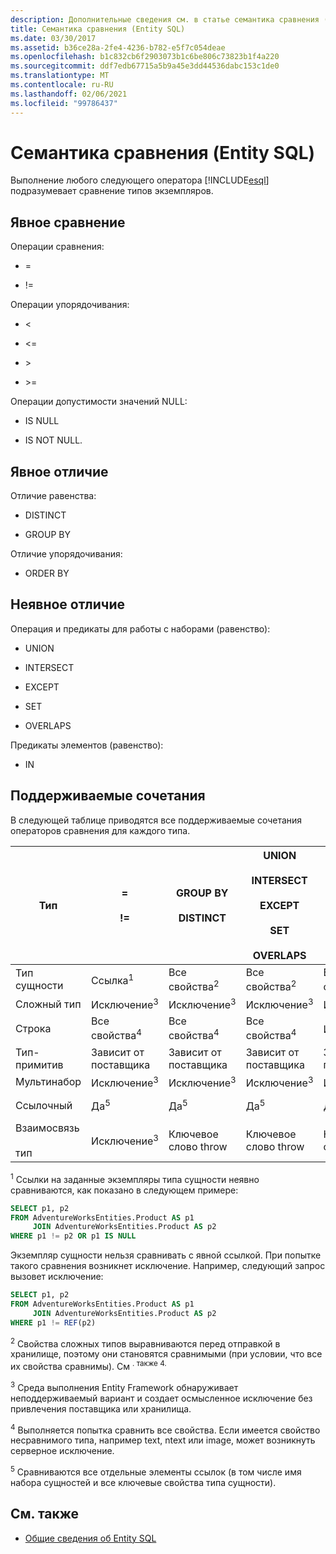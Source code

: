```yaml
---
description: Дополнительные сведения см. в статье семантика сравнения (Entity SQL)
title: Семантика сравнения (Entity SQL)
ms.date: 03/30/2017
ms.assetid: b36ce28a-2fe4-4236-b782-e5f7c054deae
ms.openlocfilehash: b1c832cb6f2903073b1c6be806c73823b1f4a220
ms.sourcegitcommit: ddf7edb67715a5b9a45e3dd44536dabc153c1de0
ms.translationtype: MT
ms.contentlocale: ru-RU
ms.lasthandoff: 02/06/2021
ms.locfileid: "99786437"
---
```

# <a name="comparison-semantics-entity-sql"></a>Семантика сравнения (Entity SQL)

Выполнение любого следующего оператора [!INCLUDE[esql](../../../../../../includes/esql-md.md)] подразумевает сравнение типов экземпляров.  
  
## <a name="explicit-comparison"></a>Явное сравнение  

 Операции сравнения:  
  
- =  
  
- !=  
  
 Операции упорядочивания:  
  
- <  
  
- \<=  
  
- \>  
  
- \>=  
  
 Операции допустимости значений NULL:  
  
- IS NULL  
  
- IS NOT NULL.  
  
## <a name="explicit-distinction"></a>Явное отличие  

 Отличие равенства:  
  
- DISTINCT  
  
- GROUP BY  
  
 Отличие упорядочивания:  
  
- ORDER BY  
  
## <a name="implicit-distinction"></a>Неявное отличие  

 Операция и предикаты для работы с наборами (равенство):  
  
- UNION  
  
- INTERSECT  
  
- EXCEPT  
  
- SET  
  
- OVERLAPS  
  
 Предикаты элементов (равенство):  
  
- IN  
  
## <a name="supported-combinations"></a>Поддерживаемые сочетания  

 В следующей таблице приводятся все поддерживаемые сочетания операторов сравнения для каждого типа.  
  
|**Тип**|**=**<br /><br /> **!=**|**GROUP BY**<br /><br /> **DISTINCT**|**UNION**<br /><br /> **INTERSECT**<br /><br /> **EXCEPT**<br /><br /> **SET**<br /><br /> **OVERLAPS**|**IN**|**<   <=**<br /><br /> **>   >=**|**ORDER BY**|**IS NULL**<br /><br /> **НЕ РАВНО NULL**|  
|-|-|-|-|-|-|-|-|  
|Тип сущности|Ссылка<sup>1</sup>|Все свойства<sup>2</sup>|Все свойства<sup>2</sup>|Все свойства<sup>2</sup>|Исключение<sup>3</sup>|Исключение<sup>3</sup>|Ссылка<sup>1</sup>|  
|Сложный тип|Исключение<sup>3</sup>|Исключение<sup>3</sup>|Исключение<sup>3</sup>|Исключение<sup>3</sup>|Исключение<sup>3</sup>|Исключение<sup>3</sup>|Исключение<sup>3</sup>|  
|Строка|Все свойства<sup>4</sup>|Все свойства<sup>4</sup>|Все свойства<sup>4</sup>|Исключение<sup>3</sup>|Исключение<sup>3</sup>|Все свойства<sup>4</sup>|Исключение<sup>3</sup>|  
|Тип-примитив|Зависит от поставщика|Зависит от поставщика|Зависит от поставщика|Зависит от поставщика|Зависит от поставщика|Зависит от поставщика|Зависит от поставщика|  
|Мультинабор|Исключение<sup>3</sup>|Исключение<sup>3</sup>|Исключение<sup>3</sup>|Исключение<sup>3</sup>|Исключение<sup>3</sup>|Исключение<sup>3</sup>|Исключение<sup>3</sup>|  
|Ссылочный|Да<sup>5</sup>|Да<sup>5</sup>|Да<sup>5</sup>|Да<sup>5</sup>|Ключевое слово throw|Ключевое слово throw|Да<sup>5</sup>|  
|Взаимосвязь<br /><br /> тип|Исключение<sup>3</sup>|Ключевое слово throw|Ключевое слово throw|Ключевое слово throw|Исключение<sup>3</sup>|Исключение<sup>3</sup>|Исключение<sup>3</sup>|  
  
 <sup>1</sup> Ссылки на заданные экземпляры типа сущности неявно сравниваются, как показано в следующем примере:  
  
```sql  
SELECT p1, p2
FROM AdventureWorksEntities.Product AS p1
     JOIN AdventureWorksEntities.Product AS p2
WHERE p1 != p2 OR p1 IS NULL  
```  
  
 Экземпляр сущности нельзя сравнивать с явной ссылкой. При попытке такого сравнения возникнет исключение. Например, следующий запрос вызовет исключение:  
  
```sql  
SELECT p1, p2
FROM AdventureWorksEntities.Product AS p1
     JOIN AdventureWorksEntities.Product AS p2
WHERE p1 != REF(p2)  
```  
  
 <sup>2</sup> Свойства сложных типов выравниваются перед отправкой в хранилище, поэтому они становятся сравнимыми (при условии, что все их свойства сравнимы). См <sup>. также 4.</sup>  
  
 <sup>3</sup> Среда выполнения Entity Framework обнаруживает неподдерживаемый вариант и создает осмысленное исключение без привлечения поставщика или хранилища.  
  
 <sup>4</sup> Выполняется попытка сравнить все свойства. Если имеется свойство несравнимого типа, например text, ntext или image, может возникнуть серверное исключение.  
  
 <sup>5</sup> Сравниваются все отдельные элементы ссылок (в том числе имя набора сущностей и все ключевые свойства типа сущности).  
  
## <a name="see-also"></a>См. также

- [Общие сведения об Entity SQL](entity-sql-overview.md)
